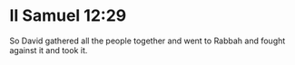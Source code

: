 # II Samuel 12:29

So David gathered all the people together and went to Rabbah and fought against it and took it.
